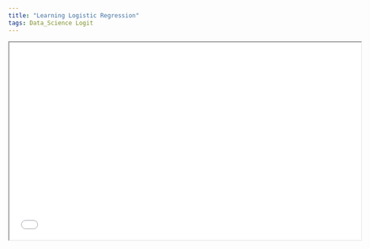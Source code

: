 ```yaml
---
title: "Learning Logistic Regression"  
tags: Data_Science Logit
---
```




<div class="pdf-container">
    <iframe src="/assets/docs/04-logit.pdf" title="Logistic Regression" height="400" width="712" allowfullscreen="false">
    </iframe>
</div>

